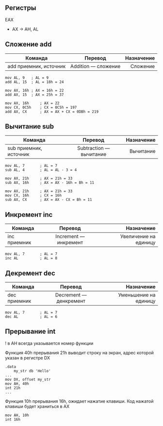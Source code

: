
## Регистры


EAX

* AX -> AH, AL

## Сложение add

| Команда  |      Перевод  |  Назначение |
|----------|:-------------:|------------:|
| add приемник, источник | Addition — сложение | Сложение |


```
mov AL, 9   ; AL = 9
add AL, 15  ; AL = 18h = 24
```

```
mov AX, 16h ; AX = 16h = 22
add AX, 15  ; AX = 25h = 37
```

```
mov AX, 16h     ; AX = 22
mov CX, 0C5h    ; CX = 0C5h = 197
add AX, CX      ; AX = AX + CX = 0DBh = 219
```

## Вычитание sub

| Команда  |      Перевод  |  Назначение |
|----------|:-------------:|------------:|
| sub приемник, источник | Subtraction — вычитание | Вычитание |

```
mov AL, 7       ; AL = 7
sub AL, 4       ; AL = AL - 3 = 4
```

```
mov AX, 21h     ; AX = 21h = 33
sub AX, 16h     ; AX = AX - 16h = Bh = 11
```

```
mov AX, 21h     ; AX = 21h = 33
mov CX, 16h     ; CX = 16h
sub AX, CX      ; AX = AX - CX = Bh = 11
```

## Инкремент inc

| Команда  |      Перевод  |  Назначение |
|----------|:-------------:|------------:|
| inc приемник | Increment — инкремент | Увеличение на единицу |

```
mov AL, 7       ; AL = 7
inc AL          ; AL = 8
```

## Декремент dec

| Команда  |      Перевод  |  Назначение |
|----------|:-------------:|------------:|
| dec приемник | Decrement — денкремент | Уменьшение на единицу |

```
mov AL, 7       ; AL = 7
dec AL          ; AL = 6
```

## Прерывание int

! в AH всегда указывается номер функции

Функция 40h прерывания 21h выводит строку на экран, адрес которой указан в регистре DX

```
.data
    my_str db 'Hello'
...
mov DX, offset my_str
mov AH, 40h 
int 21h
...
```

Функция 10h прерывания 16h, ожидает нажатие клавиши. Код нажатой клавиши будет храниться в AX

```
mov AH, 10h
int 16h 
``` 